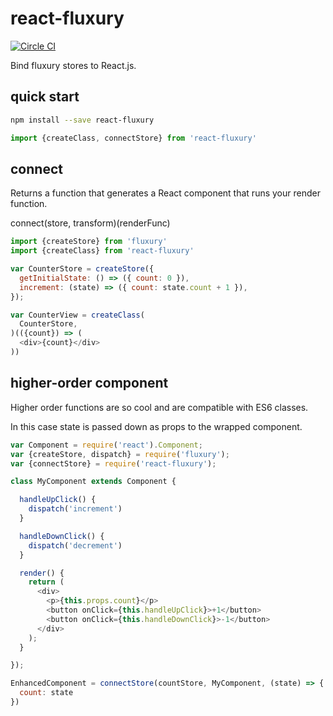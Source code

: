 # react-fluxury

[![Circle CI](https://circleci.com/gh/WebsiteHQ/react-fluxury/tree/master.svg?style=svg)](https://circleci.com/gh/WebsiteHQ/react-fluxury/tree/master)

Bind fluxury stores to React.js.

## quick start

```sh
npm install --save react-fluxury
```

```js
import {createClass, connectStore} from 'react-fluxury'
```
## connect

Returns a function that generates a React component that runs your render function.

connect(store, transform)(renderFunc)

```js
import {createStore} from 'fluxury'
import {createClass} from 'react-fluxury'

var CounterStore = createStore({
  getInitialState: () => ({ count: 0 }),
  increment: (state) => ({ count: state.count + 1 }),
});

var CounterView = createClass(
  CounterStore,
)(({count}) => (
  <div>{count}</div>
))
```

## higher-order component

Higher order functions are so cool and are compatible with ES6 classes.

In this case state is passed down as props to the wrapped component.

```js
var Component = require('react').Component;
var {createStore, dispatch} = require('fluxury');
var {connectStore} = require('react-fluxury');

class MyComponent extends Component {

  handleUpClick() {
    dispatch('increment')
  }

  handleDownClick() {
    dispatch('decrement')
  }

  render() {
    return (
      <div>
        <p>{this.props.count}</p>
        <button onClick={this.handleUpClick}>+1</button>
        <button onClick={this.handleDownClick}>-1</button>
      </div>
    );
  }

});

EnhancedComponent = connectStore(countStore, MyComponent, (state) => {
  count: state
})
```
